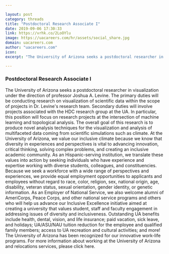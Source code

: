 ```yaml
---

layout: post
category: threads
title: "Postdoctoral Research Associate I"
date: 2019-09-06 17:30:33
link: https://vrhk.co/2LoOYlu
image: https://uacareers.com/hr/assets/social_share.jpg
domain: uacareers.com
author: "uacareers.com"
icon: 
excerpt: "The University of Arizona seeks a postdoctoral researcher in visualization under the direction of professor Joshua A. Levine. The primary duties will be conducting research on visualization of scientific data within the scope of projects in Dr. Levine's research team. Secondary duties will involve projects associated with the HDC research group at the UA. In particular, this position will focus on research projects at the intersection of machine learning and topological analysis. The overall goal of this research is to produce novel analysis techniques for the visualization and analysis of multifaceted data coming from scientific simulations such as climate. At the University of Arizona, we value our inclusive climate because we know that diversity in experiences and perspectives is vital to advancing innovation, critical thinking, solving complex problems, and creating an inclusive academic community. As an Hispanic-serving institution, we translate these values into action by seeking individuals who have experience and expertise working with diverse students, colleagues, and constituencies. Because we seek a workforce with a wide range of perspectives and experiences, we provide equal employment opportunities to applicants and employees without regard to race, color, religion, sex, national origin, age, disability, veteran status, sexual orientation, gender identity, or genetic information. As an Employer of National Service, we also welcome alumni of AmeriCorps, Peace Corps, and other national service programs and others who will help us advance our Inclusive Excellence initiative aimed at creating a university that values student, staff and faculty engagement in addressing issues of diversity and inclusiveness. Outstanding UA benefits include health, dental, vision, and life insurance; paid vacation, sick leave, and holidays; UA/ASU/NAU tuition reduction for the employee and qualified family members; access to UA recreation and cultural activities; and more! The University of Arizona has been recognized for our innovative work-life programs. For more information about working at the University of Arizona and relocations services, please click here."

---
```


### Postdoctoral Research Associate I

The University of Arizona seeks a postdoctoral researcher in visualization under the direction of professor Joshua A. Levine. The primary duties will be conducting research on visualization of scientific data within the scope of projects in Dr. Levine's research team. Secondary duties will involve projects associated with the HDC research group at the UA. In particular, this position will focus on research projects at the intersection of machine learning and topological analysis. The overall goal of this research is to produce novel analysis techniques for the visualization and analysis of multifaceted data coming from scientific simulations such as climate. At the University of Arizona, we value our inclusive climate because we know that diversity in experiences and perspectives is vital to advancing innovation, critical thinking, solving complex problems, and creating an inclusive academic community. As an Hispanic-serving institution, we translate these values into action by seeking individuals who have experience and expertise working with diverse students, colleagues, and constituencies. Because we seek a workforce with a wide range of perspectives and experiences, we provide equal employment opportunities to applicants and employees without regard to race, color, religion, sex, national origin, age, disability, veteran status, sexual orientation, gender identity, or genetic information. As an Employer of National Service, we also welcome alumni of AmeriCorps, Peace Corps, and other national service programs and others who will help us advance our Inclusive Excellence initiative aimed at creating a university that values student, staff and faculty engagement in addressing issues of diversity and inclusiveness. Outstanding UA benefits include health, dental, vision, and life insurance; paid vacation, sick leave, and holidays; UA/ASU/NAU tuition reduction for the employee and qualified family members; access to UA recreation and cultural activities; and more! The University of Arizona has been recognized for our innovative work-life programs. For more information about working at the University of Arizona and relocations services, please click here.